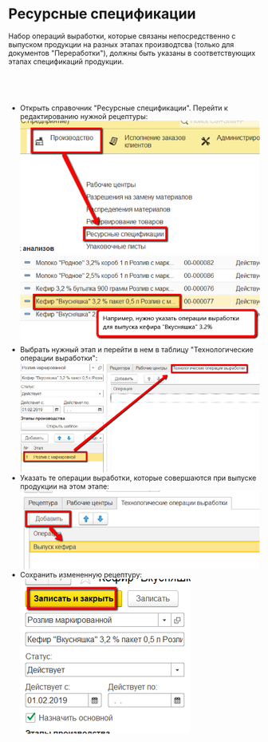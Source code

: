 **Ресурсные спецификации**
==========================

Набор операций выработки, которые связаны непосредственно с выпуском
продукции на разных этапах производтсва (только для документов
"Переработки"), должны быть указаны в соответствующих этапах
спецификаций продукции.

 

 

-   Открыть справочник "Ресурсные спецификации". Перейти к
    редактированию нужной рецептуры:  
![](ResourceSpecifications.assets/drex_resursnye_spetsifikatsii_2_custom.png)  
![](ResourceSpecifications.assets/drex_resursnye_spetsifikatsii_2_custom_2.png)  
-   Выбрать нужный этап и перейти в нем в таблицу "Технологические
    операции выработки":  
![](ResourceSpecifications.assets/drex_resursnye_spetsifikatsii_2_custom_3.png)  
-   Указать те операции выработки, которые совершаются при выпуске
    продукции на этом этапе:  
![](ResourceSpecifications.assets/drex_resursnye_spetsifikatsii_2_custom_4.png)  
-   Сохранить измененную рецептуру:  
![](ResourceSpecifications.assets/drex_resursnye_spetsifikatsii_2_custom_5.png)